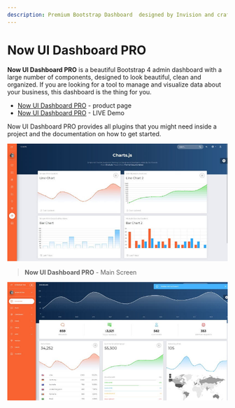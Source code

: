 ```yaml
---
description: Premium Bootstrap Dashboard  designed by Invision and crafted by Creative-Tim.
---
```


# Now UI Dashboard PRO

**Now UI Dashboard PRO** is a beautiful Bootstrap 4 admin dashboard with a large number of components, designed to look beautiful, clean and organized. If you are looking for a tool to manage and visualize data about your business, this dashboard is the thing for you.

* [Now UI Dashboard PRO](https://bit.ly/2RXrJWU) - product page
* [Now UI Dashboard PRO](https://bit.ly/2RT4pcI) - LIVE Demo

Now UI Dashboard PRO provides all plugins that you might need inside a project and the documentation on how to get started.

![Now UI Dashboard - Charts Page.](../../.gitbook/assets/now-ui-dashboard-pro-charts.jpg)

> **Now UI Dashboard PRO** - Main Screen

![Now UI Dashboard PRO.](../../.gitbook/assets/now-ui-dashboard-pro.jpg)

